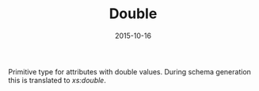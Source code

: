 ﻿---
title: Double
toc: false
type: specs
date: "2015-10-16"
draft: false
specification: VEC
version: 1.1.2
documentType: "Recommendation"
elementType: Class
classes:
  - Double
menu_name: vec-1.1.2
---
<p> Primitive type for attributes with double values. During schema generation this is translated to <i>xs:double</i>.      </p>